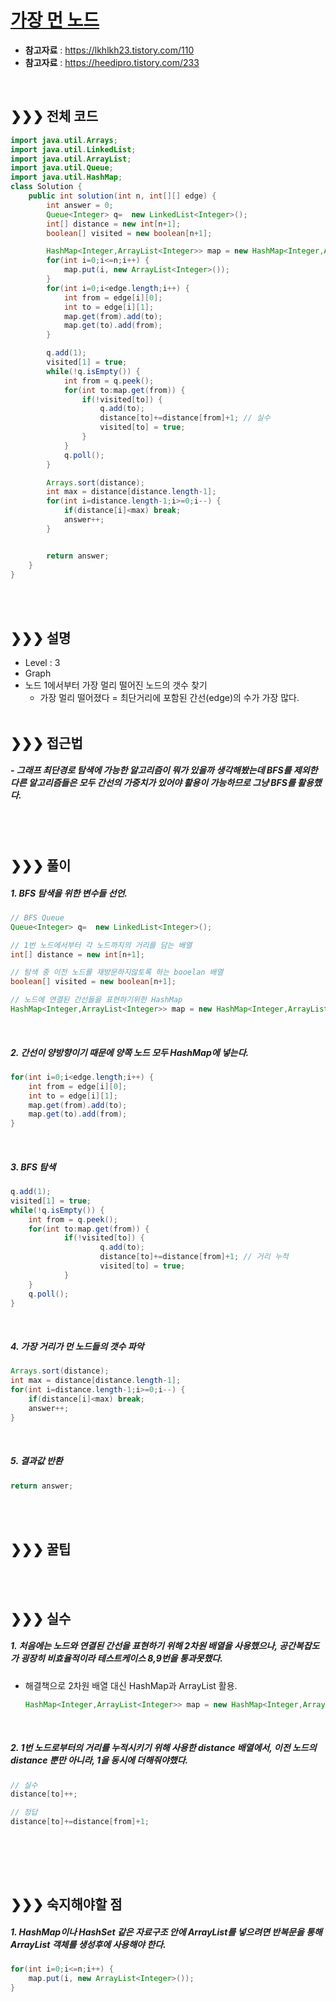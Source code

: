 

# [가장 먼 노드](https://programmers.co.kr/learn/courses/30/lessons/49189)
* **참고자료** : https://lkhlkh23.tistory.com/110
* **참고자료** : https://heedipro.tistory.com/233
<br>

## &#10095;&#10095;&#10095; 전체 코드
```java
import java.util.Arrays;
import java.util.LinkedList;
import java.util.ArrayList;
import java.util.Queue;
import java.util.HashMap;
class Solution {
    public int solution(int n, int[][] edge) {
        int answer = 0;
        Queue<Integer> q=  new LinkedList<Integer>();
        int[] distance = new int[n+1];
        boolean[] visited = new boolean[n+1];

        HashMap<Integer,ArrayList<Integer>> map = new HashMap<Integer,ArrayList<Integer>>();
        for(int i=0;i<=n;i++) {
        	map.put(i, new ArrayList<Integer>());
        }
        for(int i=0;i<edge.length;i++) {
        	int from = edge[i][0];
        	int to = edge[i][1];
        	map.get(from).add(to);
        	map.get(to).add(from);
        }

        q.add(1);
        visited[1] = true;
        while(!q.isEmpty()) {
        	int from = q.peek();
            for(int to:map.get(from)) {
                if(!visited[to]) {
                    q.add(to);
                    distance[to]+=distance[from]+1; // 실수
                    visited[to] = true;
                }
            }  	
        	q.poll();
        }

        Arrays.sort(distance);
        int max = distance[distance.length-1];
        for(int i=distance.length-1;i>=0;i--) {
        	if(distance[i]<max) break;
        	answer++;
        }


        return answer;
    }
}
```
<br><br>

## &#10095;&#10095;&#10095; 설명
* Level : 3
* Graph
* 노드 1에서부터 가장 멀리 떨어진 노드의 갯수 찾기
	* 가장 멀리 떨어졌다 = 최단거리에 포함된 간선(edge)의 수가 가장 많다.
<br><br>


## &#10095;&#10095;&#10095; 접근법   
##### - 그래프 최단경로 탐색에 가능한 알고리즘이 뭐가 있을까 생각해봤는데 BFS를 제외한 다른 알고리즘들은 모두 간선의 가중치가 있어야 활용이 가능하므로 그냥 BFS를 활용했다.

<br><br>

## &#10095;&#10095;&#10095; 풀이
##### 1. BFS 탐색을 위한 변수들 선언.
```java
// BFS Queue
Queue<Integer> q=  new LinkedList<Integer>();

// 1번 노드에서부터 각 노드까지의 거리를 담는 배열
int[] distance = new int[n+1];

// 탐색 중 이전 노드를 재방문하지않토록 하는 booelan 배열
boolean[] visited = new boolean[n+1];

// 노드에 연결된 간선들을 표현하기위한 HashMap
HashMap<Integer,ArrayList<Integer>> map = new HashMap<Integer,ArrayList<Integer>>();
```
<br>

##### 2. 간선이 양방향이기 때문에 양쪽 노드 모두 HashMap에 넣는다.
```java
for(int i=0;i<edge.length;i++) {
	int from = edge[i][0];
	int to = edge[i][1];
	map.get(from).add(to);
	map.get(to).add(from);
}
```
<br>

##### 3. BFS 탐색
```java
q.add(1);
visited[1] = true;
while(!q.isEmpty()) {
	int from = q.peek();
	for(int to:map.get(from)) {
			if(!visited[to]) {
					q.add(to);
					distance[to]+=distance[from]+1; // 거리 누적
					visited[to] = true;
			}
	}  	
	q.poll();
}
```
<br>

##### 4. 가장 거리가 먼 노드들의 갯수 파악
```java
Arrays.sort(distance);
int max = distance[distance.length-1];
for(int i=distance.length-1;i>=0;i--) {
	if(distance[i]<max) break;
	answer++;
}
```
<br>

##### 5. 결과값 반환
```java
return answer;
```

<br><br>

## &#10095;&#10095;&#10095; 꿀팁

<br><br>


## &#10095;&#10095;&#10095; 실수
##### 1. 처음에는 노드와 연결된 간선을 표현하기 위해 2차원 배열을 사용했으나, 공간복잡도가 굉장히 비효율적이라 테스트케이스 8,9번을 통과못했다.
* 해결책으로 2차원 배열 대신 HashMap과 ArrayList 활용.
	```java
	HashMap<Integer,ArrayList<Integer>> map = new HashMap<Integer,ArrayList<Integer>>();
	```
<br>

##### 2. 1번 노드로부터의 거리를 누적시키기 위해 사용한 distance 배열에서, 이전 노드의 distance 뿐만 아니라, 1을 동시에 더해줘야했다.
```java
// 실수
distance[to]++;

// 정답
distance[to]+=distance[from]+1;
```
<br>


<br><br>

## &#10095;&#10095;&#10095; 숙지해야할 점
##### 1. HashMap이나 HashSet 같은 자료구조 안에 ArrayList를 넣으려면 반복문을 통해 ArrayList 객체를 생성후에 사용해야 한다.
```java
for(int i=0;i<=n;i++) {
	map.put(i, new ArrayList<Integer>());
}
```
<br>


<br>
<br>
<br>
